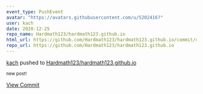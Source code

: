 ```yaml
---
event_type: PushEvent
avatar: "https://avatars.githubusercontent.com/u/5202416?"
user: kach
date: 2020-12-25
repo_name: Hardmath123/hardmath123.github.io
html_url: https://github.com/Hardmath123/hardmath123.github.io/commit/c03b99c30059bf13e6af64e2449fa6ebd44e3295
repo_url: https://github.com/Hardmath123/hardmath123.github.io
---
```


<a href='https://github.com/kach' target='_blank'>kach</a> pushed to <a href='https://github.com/Hardmath123/hardmath123.github.io' target='_blank'>Hardmath123/hardmath123.github.io</a>

<small>new post!</small>

<a href='https://github.com/Hardmath123/hardmath123.github.io/commit/c03b99c30059bf13e6af64e2449fa6ebd44e3295' target='_blank'>View Commit</a>